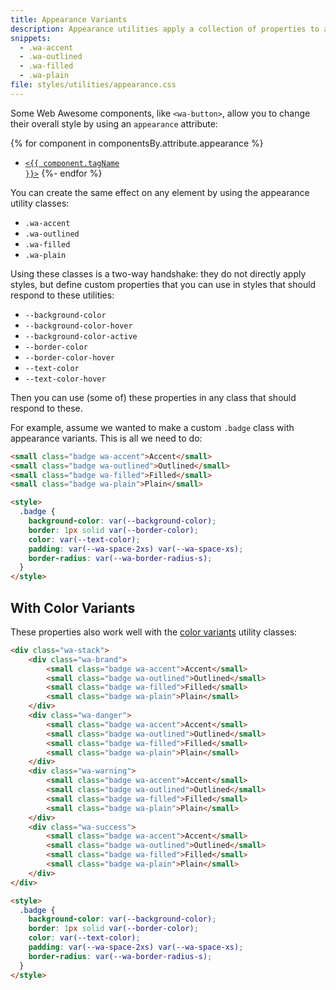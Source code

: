 ```yaml
---
title: Appearance Variants
description: Appearance utilities apply a collection of properties to achieve certain effects, like making elements accented, outlined, filled, or plain.
snippets:
  - .wa-accent
  - .wa-outlined
  - .wa-filled
  - .wa-plain
file: styles/utilities/appearance.css
---
```


Some Web Awesome components, like `<wa-button>`, allow you to change their overall style by using an `appearance` attribute:

{% for component in componentsBy.attribute.appearance %}
- <a href="../{{ component.url }}"><code>&lt;{{ component.tagName }}&gt;</code></a>
{%- endfor %}

You can create the same effect on any element by using the appearance utility classes:

- `.wa-accent`
- `.wa-outlined`
- `.wa-filled`
- `.wa-plain`

Using these classes is a two-way handshake:
they do not directly apply styles, but define custom properties that you can use in styles that should respond to these utilities:
- `--background-color`
- `--background-color-hover`
- `--background-color-active`
- `--border-color`
- `--border-color-hover`
- `--text-color`
- `--text-color-hover`

Then you can use (some of) these properties in any class that should respond to these.

For example, assume we wanted to make a custom `.badge` class with appearance variants.
This is all we need to do:

```html { .example }
<small class="badge wa-accent">Accent</small>
<small class="badge wa-outlined">Outlined</small>
<small class="badge wa-filled">Filled</small>
<small class="badge wa-plain">Plain</small>

<style>
  .badge {
	background-color: var(--background-color);
	border: 1px solid var(--border-color);
	color: var(--text-color);
	padding: var(--wa-space-2xs) var(--wa-space-xs);
	border-radius: var(--wa-border-radius-s);
  }
</style>
```

## With Color Variants

These properties also work well with the [color variants](/docs/utilities/color/) utility classes:

```html { .example }
<div class="wa-stack">
	<div class="wa-brand">
		<small class="badge wa-accent">Accent</small>
		<small class="badge wa-outlined">Outlined</small>
		<small class="badge wa-filled">Filled</small>
		<small class="badge wa-plain">Plain</small>
	</div>
	<div class="wa-danger">
		<small class="badge wa-accent">Accent</small>
		<small class="badge wa-outlined">Outlined</small>
		<small class="badge wa-filled">Filled</small>
		<small class="badge wa-plain">Plain</small>
	</div>
	<div class="wa-warning">
		<small class="badge wa-accent">Accent</small>
		<small class="badge wa-outlined">Outlined</small>
		<small class="badge wa-filled">Filled</small>
		<small class="badge wa-plain">Plain</small>
	</div>
	<div class="wa-success">
		<small class="badge wa-accent">Accent</small>
		<small class="badge wa-outlined">Outlined</small>
		<small class="badge wa-filled">Filled</small>
		<small class="badge wa-plain">Plain</small>
	</div>
</div>

<style>
  .badge {
	background-color: var(--background-color);
	border: 1px solid var(--border-color);
	color: var(--text-color);
	padding: var(--wa-space-2xs) var(--wa-space-xs);
	border-radius: var(--wa-border-radius-s);
  }
</style>
```

